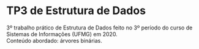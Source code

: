 # TP3 de Estrutura de Dados
 3º trabalho prático de Estrutura de Dados feito no 3º período do curso de Sistemas de Informações (UFMG) em 2020.  
 Conteúdo abordado: árvores binárias.
